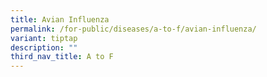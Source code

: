 ```yaml
---
title: Avian Influenza
permalink: /for-public/diseases/a-to-f/avian-influenza/
variant: tiptap
description: ""
third_nav_title: A to F
---
```

